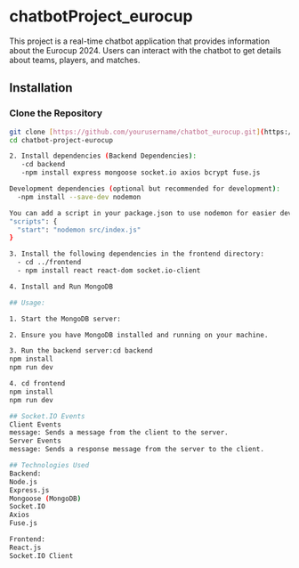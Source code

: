# chatbotProject_eurocup


This project is a real-time chatbot application that provides information about the Eurocup 2024. Users can interact with the chatbot to get details about teams, players, and matches.

## Installation

### Clone the Repository

```bash
git clone [https://github.com/yourusername/chatbot_eurocup.git](https://github.com/jimech/chatbotProject_eurocup.git)
cd chatbot-project-eurocup

2. Install dependencies (Backend Dependencies):
   -cd backend
   -npm install express mongoose socket.io axios bcrypt fuse.js

Development dependencies (optional but recommended for development):
  -npm install --save-dev nodemon

You can add a script in your package.json to use nodemon for easier development:
"scripts": {
  "start": "nodemon src/index.js"
}

3. Install the following dependencies in the frontend directory:
  - cd ../frontend
  - npm install react react-dom socket.io-client

4. Install and Run MongoDB

## Usage:

1. Start the MongoDB server:

2. Ensure you have MongoDB installed and running on your machine.

3. Run the backend server:cd backend
npm install
npm run dev

4. cd frontend
npm install
npm run dev

## Socket.IO Events
Client Events
message: Sends a message from the client to the server.
Server Events
message: Sends a response message from the server to the client.

## Technologies Used
Backend:
Node.js
Express.js
Mongoose (MongoDB)
Socket.IO
Axios
Fuse.js

Frontend:
React.js
Socket.IO Client





